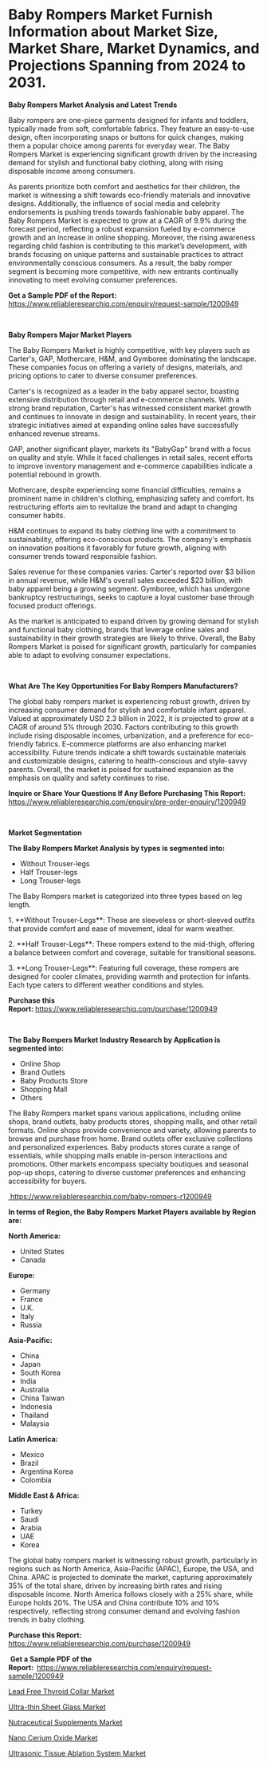<p><h1>Baby Rompers Market Furnish Information about Market Size, Market Share, Market Dynamics, and Projections Spanning from 2024 to 2031.</h1></p><p><strong>Baby Rompers Market Analysis and Latest Trends</strong></p>
<p><p>Baby rompers are one-piece garments designed for infants and toddlers, typically made from soft, comfortable fabrics. They feature an easy-to-use design, often incorporating snaps or buttons for quick changes, making them a popular choice among parents for everyday wear. The Baby Rompers Market is experiencing significant growth driven by the increasing demand for stylish and functional baby clothing, along with rising disposable income among consumers. </p><p>As parents prioritize both comfort and aesthetics for their children, the market is witnessing a shift towards eco-friendly materials and innovative designs. Additionally, the influence of social media and celebrity endorsements is pushing trends towards fashionable baby apparel. The Baby Rompers Market is expected to grow at a CAGR of 9.9% during the forecast period, reflecting a robust expansion fueled by e-commerce growth and an increase in online shopping. Moreover, the rising awareness regarding child fashion is contributing to this market’s development, with brands focusing on unique patterns and sustainable practices to attract environmentally conscious consumers. As a result, the baby romper segment is becoming more competitive, with new entrants continually innovating to meet evolving consumer preferences.</p></p>
<p><strong>Get a Sample PDF of the Report:&nbsp;</strong> <a href="https://www.reliableresearchiq.com/enquiry/request-sample/1200949">https://www.reliableresearchiq.com/enquiry/request-sample/1200949</a></p>
<p>&nbsp;</p>
<p><strong>Baby Rompers Major Market Players</strong></p>
<p><p>The Baby Rompers Market is highly competitive, with key players such as Carter's, GAP, Mothercare, H&M, and Gymboree dominating the landscape. These companies focus on offering a variety of designs, materials, and pricing options to cater to diverse consumer preferences.</p><p>Carter's is recognized as a leader in the baby apparel sector, boasting extensive distribution through retail and e-commerce channels. With a strong brand reputation, Carter's has witnessed consistent market growth and continues to innovate in design and sustainability. In recent years, their strategic initiatives aimed at expanding online sales have successfully enhanced revenue streams.</p><p>GAP, another significant player, markets its "BabyGap" brand with a focus on quality and style. While it faced challenges in retail sales, recent efforts to improve inventory management and e-commerce capabilities indicate a potential rebound in growth.</p><p>Mothercare, despite experiencing some financial difficulties, remains a prominent name in children's clothing, emphasizing safety and comfort. Its restructuring efforts aim to revitalize the brand and adapt to changing consumer habits.</p><p>H&M continues to expand its baby clothing line with a commitment to sustainability, offering eco-conscious products. The company's emphasis on innovation positions it favorably for future growth, aligning with consumer trends toward responsible fashion.</p><p>Sales revenue for these companies varies: Carter's reported over $3 billion in annual revenue, while H&M's overall sales exceeded $23 billion, with baby apparel being a growing segment. Gymboree, which has undergone bankruptcy restructurings, seeks to capture a loyal customer base through focused product offerings.</p><p>As the market is anticipated to expand driven by growing demand for stylish and functional baby clothing, brands that leverage online sales and sustainability in their growth strategies are likely to thrive. Overall, the Baby Rompers Market is poised for significant growth, particularly for companies able to adapt to evolving consumer expectations.</p></p>
<p>&nbsp;</p>
<p><strong>What Are The Key Opportunities For Baby Rompers Manufacturers?</strong></p>
<p><p>The global baby rompers market is experiencing robust growth, driven by increasing consumer demand for stylish and comfortable infant apparel. Valued at approximately USD 2.3 billion in 2022, it is projected to grow at a CAGR of around 5% through 2030. Factors contributing to this growth include rising disposable incomes, urbanization, and a preference for eco-friendly fabrics. E-commerce platforms are also enhancing market accessibility. Future trends indicate a shift towards sustainable materials and customizable designs, catering to health-conscious and style-savvy parents. Overall, the market is poised for sustained expansion as the emphasis on quality and safety continues to rise.</p></p>
<p><strong>Inquire or Share Your Questions If Any Before Purchasing This Report:</strong> <a href="https://www.reliableresearchiq.com/enquiry/pre-order-enquiry/1200949">https://www.reliableresearchiq.com/enquiry/pre-order-enquiry/1200949</a></p>
<p>&nbsp;</p>
<p><strong>Market Segmentation</strong></p>
<p><strong>The Baby Rompers Market Analysis by types is segmented into:</strong></p>
<p><ul><li>Without Trouser-legs</li><li>Half Trouser-legs</li><li>Long Trouser-legs</li></ul></p>
<p><p>The Baby Rompers market is categorized into three types based on leg length. </p><p>1. **Without Trouser-Legs**: These are sleeveless or short-sleeved outfits that provide comfort and ease of movement, ideal for warm weather. </p><p>   </p><p>2. **Half Trouser-Legs**: These rompers extend to the mid-thigh, offering a balance between comfort and coverage, suitable for transitional seasons. </p><p>3. **Long Trouser-Legs**: Featuring full coverage, these rompers are designed for cooler climates, providing warmth and protection for infants. Each type caters to different weather conditions and styles.</p></p>
<p><strong>Purchase this Report:&nbsp;</strong><a href="https://www.reliableresearchiq.com/purchase/1200949">https://www.reliableresearchiq.com/purchase/1200949</a></p>
<p>&nbsp;</p>
<p><strong>The Baby Rompers Market Industry Research by Application is segmented into:</strong></p>
<p><ul><li>Online Shop</li><li>Brand Outlets</li><li>Baby Products Store</li><li>Shopping Mall</li><li>Others</li></ul></p>
<p><p>The Baby Rompers market spans various applications, including online shops, brand outlets, baby products stores, shopping malls, and other retail formats. Online shops provide convenience and variety, allowing parents to browse and purchase from home. Brand outlets offer exclusive collections and personalized experiences. Baby products stores curate a range of essentials, while shopping malls enable in-person interactions and promotions. Other markets encompass specialty boutiques and seasonal pop-up shops, catering to diverse customer preferences and enhancing accessibility for buyers.</p></p>
<p><a href="https://www.reliableresearchiq.com/baby-rompers-r1200949">&nbsp;https://www.reliableresearchiq.com/baby-rompers-r1200949</a></p>
<p><strong>In terms of Region, the Baby Rompers Market Players available by Region are:</strong></p>
<p>
    <p> <strong> North America: </strong>
        <ul>
            <li>United States</li>
            <li>Canada</li>
        </ul>
        </p> 
    <p> <strong> Europe: </strong>
        <ul>
            <li>Germany</li>
            <li>France</li>
            <li>U.K.</li>
            <li>Italy</li>
            <li>Russia</li>
        </ul>
        </p> 
    <p> <strong> Asia-Pacific: </strong>
        <ul>
            <li>China</li>
            <li>Japan</li>
            <li>South Korea</li>
            <li>India</li>
            <li>Australia</li>
            <li>China Taiwan</li>
            <li>Indonesia</li>
            <li>Thailand</li>
            <li>Malaysia</li>
        </ul>
        </p> 
    <p> <strong> Latin America: </strong>
        <ul>
            <li>Mexico</li>
            <li>Brazil</li>
            <li>Argentina Korea</li>
            <li>Colombia</li>
        </ul>
        </p> 
    <p> <strong> Middle East & Africa: </strong>
        <ul>
            <li>Turkey</li>
            <li>Saudi</li>
            <li>Arabia</li>
            <li>UAE</li>
            <li>Korea</li>
        </ul>
    </p>
    </p>
<p><p>The global baby rompers market is witnessing robust growth, particularly in regions such as North America, Asia-Pacific (APAC), Europe, the USA, and China. APAC is projected to dominate the market, capturing approximately 35% of the total share, driven by increasing birth rates and rising disposable income. North America follows closely with a 25% share, while Europe holds 20%. The USA and China contribute 10% and 10% respectively, reflecting strong consumer demand and evolving fashion trends in baby clothing.</p></p>
<p><strong>Purchase this Report: </strong><a href="https://www.reliableresearchiq.com/purchase/1200949">https://www.reliableresearchiq.com/purchase/1200949</a></p>
<p>&nbsp;<strong>Get a Sample PDF of the Report:&nbsp;&nbsp;</strong><a href="https://www.reliableresearchiq.com/enquiry/request-sample/1200949">https://www.reliableresearchiq.com/enquiry/request-sample/1200949</a></p>
<p><strong></strong></p>
<p><p><a href="https://www.linkedin.com/pulse/lead-free-thyroid-collar-industry-forecast-market-shifts-strategic-oqvec?trackingId=FBuwFm%2FnRCqbSwbHOjWCKw%3D%3D">Lead Free Thyroid Collar Market</a></p><p><a href="https://issuu.com/reportprime-2/docs/ultra-thin-sheet-glass-market-size-_18c617ec2f2dd8">Ultra-thin Sheet Glass Market</a></p><p><a href="https://www.linkedin.com/pulse/nutraceutical-supplements-market-size-share-growth-analysis-ganic?trackingId=b9i0k0G7Q3ibvF%2FVl9%2BhJA%3D%3D">Nutraceutical Supplements Market</a></p><p><a href="https://issuu.com/reportprime-2/docs/nano-cerium-oxide-market-size-2030._8df7f6117b9425">Nano Cerium Oxide Market</a></p><p><a href="https://www.linkedin.com/pulse/ultrasonic-tissue-ablation-system-market-size-share-analysis-cqmbc?trackingId=tJ%2FumjAwRy6rfLrSplgz%2Fg%3D%3D">Ultrasonic Tissue Ablation System Market</a></p></p>